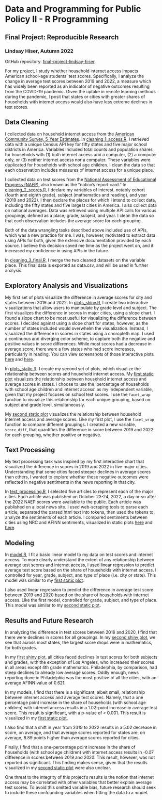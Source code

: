 # Data and Programming for Public Policy II - R Programming

## Final Project: Reproducible Research
### Lindsay Hiser, Autumn 2022

GitHub repository: [final-project-lindsay-hiser](https://github.com/lindshiser/data-programming-pubpol).

For my project, I study whether household internet access impacts American school-age students’ test scores. Specifically, I analyze the change in average test scores between 2019 and 2022, a measure which has widely been reported as an indicator of negative outcomes resulting from the COVID-19 pandemic. Given the uptake in remote learning methods during the pandemic, I posit that states or cities with greater shares of households with internet access would also have less extreme declines in test scores. 

## Data Cleaning

I collected data on household internet access from the [American Community Survey, 5-Year Estimates](https://www.census.gov/programs-surveys/acs). In [cleaning_1_access.R](https://github.com/lindshiser/data-programming-pubpol/blob/main/cleaning_1_access.R), I retrieved data with a unique Census API key for fifty states and five major school districts in America. Variables included total counts and population shares for households with (1) both internet access and a computer, (2) a computer only, or (3) neither internet access nor a computer. These variables were duplicated for households with school age children. I clean the data so that each observation includes measures of internet access for a unique place.

I collected data on test scores from the [National Assessment of Educational Progress (NAEP)](https://nces.ed.gov/nationsreportcard/), also known as the “nation’s report card.”  In [cleaning_2_scores.R](https://github.com/lindshiser/data-programming-pubpol/blob/main/cleaning_2_scores.R), I declare my variables of interest, notably cohort (fourth and eighth grade), subject (mathematics and reading), and year (2019 and 2022). I then declare the places for which I intend to collect data, including the fifty states and five largest cities in America. I also collect data on national averages. Data was retrieved using multiple API calls for various groupings, defined as a place, grade, subject, and year. I clean the data so that each observation includes the average score for each grouping.

Both of the data wrangling tasks described above included use of APIs, which was a new practice for me. I was, however, motivated to extract data using APIs for both, given the extensive documentation provided by each source. I believe this decision saved me time as the project went on, and it increased my confidence in using APIs in the future.

In [cleaning_3_final.R](https://github.com/lindshiser/data-programming-pubpol/blob/main/cleaning_3_final.R), I merge the two cleaned datasets on the variable place. This final data is exported as data.csv, and will be used in further analysis.

## Exploratory Analysis and Visualizations

My first set of plots visualize the difference in average scores for city and states between 2019 and 2022. In [plots_shiny.R](https://github.com/lindshiser/data-programming-pubpol/blob/main/plots_shiny.R), I create two interactive visualizations that allow users to manipulate by grade level and subject. The first visualizes the difference in scores in major cities, using a slope chart. I found a slope chart to be most useful for visualizing the difference between scores. I decided against using a slope chart for states, however, as the number of states included would overwhelm the visualization. Instead, I visualized the difference in scores in states using a choropleth map. I used a continuous and diverging color scheme, to capture both the negative and positive values in score differences. While most scores had a decrease in average score, there were a few states who had score increases, particularly in reading. You can view screenshots of those interactive plots [here](https://github.com/lindshiser/data-programming-pubpol/blob/main/images/shiny_cities.png) and [here](https://github.com/lindshiser/data-programming-pubpol/blob/main/images/shiny_states.png).

In [plots_static.R](https://github.com/lindshiser/data-programming-pubpol/blob/main/plots_static.R), I create my second set of plots, which visualize the relationship between scores and household internet access. My [first static plot](https://github.com/lindshiser/data-programming-pubpol/blob/main/images/average_score_by_access.png) visualizes the relationship between household internet access and average scores in states. I choose to use the ‘percentage of households with school age children and internet access’ as my independent variable, given that my project focuses on school test scores. I use the `facet_wrap` function to visualize this relationship for each unique grouping, based on subject and grade level, simultaneously. 

My [second static plot](https://github.com/lindshiser/data-programming-pubpol/blob/main/images/diff_score_by_access.png) visualizes the relationship between household internet access and average scores. Like my first plot, I use the `facet_wrap` function to compare different groupings. I created a new variable, `score_diff`, that quantifies the difference in score between 2019 and 2022 for each grouping, whether positive or negative. 

## Text Processing

My text processing task was inspired by my first interactive chart that visualized the difference in scores in 2019 and 2022 in five major cities. Understanding that some cities faced steeper declines in average scores than others, I wanted to explore whether these negative outcomes were reflected in negative sentiments in the news reporting in that city. 

In [text_processing.R](https://github.com/lindshiser/data-programming-pubpol/blob/main/text_processing.R), I selected five articles to represent each of the major cities. Each article was published on October 23-24, 2022, a day or so after the 2022 NAEP scores were available to the public. Each article was published on a local news site. I used web-scraping tools to parse each article, separated the parsed html text into tokens, then used the tokens to analyze the sentiments of each article. I compared sentiments between cities using NRC and AFINN sentiments, visualized in static plots [here](https://github.com/lindshiser/data-programming-pubpol/blob/main/images/reporting_sentiment_nrc.png) and [here](https://github.com/lindshiser/data-programming-pubpol/blob/main/images/reporting_sentiment_afinn.png).

## Modeling
In [model.R](https://github.com/lindshiser/data-programming-pubpol/blob/main/model.R), I fit a basic linear model to my data on test scores and internet access. To more clearly understand the extent of any relationship between average test scores and internet access, I used linear regression to predict average test score based on the share of households with internet access. I controlled for year, grade, subject, and type of place (i.e. city or state). This model was similar to my [first static plot](https://github.com/lindshiser/data-programming-pubpol/blob/main/images/average_score_by_access.png).

I also used linear regression to predict the difference in average test score between 2019 and 2020 based on the share of households with internet access. Like the first model, controlled for grade, subject, and type of place. This model was similar to my [second static plot](https://github.com/lindshiser/data-programming-pubpol/blob/main/images/diff_score_by_access.png).

## Results and Future Research

In analyzing the difference in test scores between 2019 and 2020, I find that there were declines in scores for all groupings. In my [second shiny plot](https://github.com/lindshiser/data-programming-pubpol/blob/main/images/shiny_states.png), we see that across most states, the largest score drops were in mathematics, for both grades.

In my [first shiny plot](https://github.com/lindshiser/data-programming-pubpol/blob/main/images/shiny_cities.png), all cities faced declines in test scores for both subjects and grades, with the exception of Los Angeles, who increased their scores in all areas except 4th grade mathematics. Philadelphia, by comparison, had steep declines to already low average scores. Oddly enough, news reporting done in Philadelphia was the most positive of all the cities, with an average AFINN value of 0.621.

In my models, I find that there is a significant, albeit small, relationship between internet access and average test scores. Namely, that a one percentage point increase in the share of households (with school age children) with internet access results in a 1.02-point increase in average test score. This result is significant, with a p-value of < 0.001. This result is visualized in my [first static plot](https://github.com/lindshiser/data-programming-pubpol/blob/main/images/average_score_by_access.png).

I also find that a shift in year from 2019 to 2022 results in a 5.02 decrease in score, on average, and that average scores reported for states are, on average, 8.89 points higher than average scores reported for cities.

Finally, I find that a one-percentage point increase in the share of households (with school age children) with internet access results in -0.07 difference in scores between 2019 and 2020. This result, however, was not reported as significant. This finding makes sense, given that the results visualized in my [second static plot](https://github.com/lindshiser/data-programming-pubpol/blob/main/images/diff_score_by_access.png) were also unclear.

One threat to the integrity of this project’s results is the notion that internet access may be correlated with other variables that better explain average test scores. To avoid this omitted variable bias, future research should seek to include these confounding variables when fitting the data to a model.
